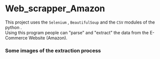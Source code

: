 # Web_scrapper_Amazon

This project uses the `Selenium` , `BeautifulSoup` and the `CSV` modules of the python .
<br>
Using this program people can "parse" and "extract" the data from the E-Commerce Website (Amazon).
<br>
### Some images of the extraction process

